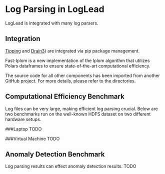 # Log Parsing in LogLead
LogLead is integrated with many log parsers. 

## Integration
[Tipping](https://pypi.org/project/tipping/) and [Drain3](https://pypi.org/project/drain3/)) are integrated via pip package management. 

Fast-Iplom is a new implementation of the Iplom algorithm that utilizes Polars dataframes to ensure state-of-the-art computational efficiency.

The source code for all other components has been imported from another GitHub project. For more details, please refer to the directories.

## Computational Efficiency Benchmark

Log files can be very large, making efficient log parsing crucial. Below are two benchmarks run on the well-known HDFS dataset on two different hardware setups.

###Laptop
TODO

###Virtual Machine
TODO

## Anomaly Detection Benchmark
Log parsing results can effect anomaly detection results. TODO